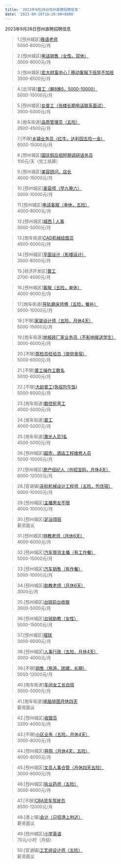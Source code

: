 ```yaml
---
title: '2023年9月28日邳州直聘招聘信息'
date: '2023-09-28T18:20:00+0800'
---
```

2023年9月28日邳州直聘招聘信息
<!--more-->
>1.[邳州城区][俄语老师](https://www.pizhouzhipin.com/job/24329)<br>
>5000-8000元/月

>2.[邳州城区][电话销售（女性，双休）](https://www.pizhouzhipin.com/job/30115)<br>
>3000-8000元/月

>3.[邳州城区][宏大财富中心 | 移动客服下班早不加班](https://www.pizhouzhipin.com/job/22741)<br>
>3500-6500元/月

>4.[岔河镇][普工（朝8晚5，5000-10000）](https://www.pizhouzhipin.com/job/7755)<br>
>5000-10000元/月

>5.[邳州城区][女普工（张楼长期电话联系面试）](https://www.pizhouzhipin.com/job/22295)<br>
>3500-5000元/月

>6.[炮车街道][品质管理员（五险）](https://www.pizhouzhipin.com/job/31419)<br>
>3500-4500元/月

>7.[不限][乡镇业务员（红牛、达利园五险一金）](https://www.pizhouzhipin.com/job/31323)<br>
>6000-15000元/月

>8.[邳州城区][国庆假后招短期调研话务员](https://www.pizhouzhipin.com/job/30714)<br>
>100元/天（完工结算）

>9.[邳州城区][美容顾问，店长](https://www.pizhouzhipin.com/job/30383)<br>
>4000-15000元/月

>10.[邳州城区][美容师（早九晚六）](https://www.pizhouzhipin.com/job/30382)<br>
>3000-10000元/月

>11.[邳州城区][电话客服（单休，五险）](https://www.pizhouzhipin.com/job/26059)<br>
>4000-8000元/月

>12.[邳州城区][城西 | 人事](https://www.pizhouzhipin.com/job/31437)<br>
>3000-5000元/月

>13.[炮车街道][CAD机械绘图员](https://www.pizhouzhipin.com/job/30896)<br>
>4500-6000元/月

>14.[邳州城区][平面设计（影楼设计）](https://www.pizhouzhipin.com/job/21019)<br>
>3500-8000元/月

>15.[经济开发区][普工](https://www.pizhouzhipin.com/job/22500)<br>
>2700-4000元/月

>16.[邳州城区][客服（五险，单休）](https://www.pizhouzhipin.com/job/30882)<br>
>4000-9000元/月

>17.[炮车街道][导轨磨床师傅（五险，餐补）](https://www.pizhouzhipin.com/job/24567)<br>
>5000-10000元/月

>18.[不限][家装设计师（五险，月休4天）](https://www.pizhouzhipin.com/job/26989)<br>
>5000-15000元/月

>19.[炮车街道][地板砖厂家业务员（不影响接送学生）](https://www.pizhouzhipin.com/job/29939)<br>
>3000-6000元/月

>20.[不限][质检员检验员（提供食宿）](https://www.pizhouzhipin.com/job/31217)<br>
>5000-6000元/月

>21.[不限][普工操作工数名](https://www.pizhouzhipin.com/job/31216)<br>
>5000-6000元/月

>22.[不限][大龄普工(急招包午饭)](https://www.pizhouzhipin.com/job/31218)<br>
>5000-8000元/月

>23.[炮车街道][数控折弯工](https://www.pizhouzhipin.com/job/30946)<br>
>4000-5000元/月

>24.[炮车街道][普工](https://www.pizhouzhipin.com/job/30944)<br>
>4000-5000元/月

>25.[炮车街道][激光人员1名](https://www.pizhouzhipin.com/job/30948)<br>
>4500-5000元/月

>26.[邳州城区][超市、酒店工程维修人员](https://www.pizhouzhipin.com/job/30412)<br>
>5000-10000元/月

>27.[邳州城区][房产经纪人（也招宝妈，月休4天）](https://www.pizhouzhipin.com/job/27039)<br>
>6000-12000元/月

>28.[官湖镇][非标机械设计工程师（五险，包住宿）](https://www.pizhouzhipin.com/job/30286)<br>
>6000-10000元/月

>29.[邳州城区][主播男女不限](https://www.pizhouzhipin.com/job/31239)<br>
>4000-10000元/月

>30.[邳州城区][足浴领班](https://www.pizhouzhipin.com/job/30755)<br>
>薪资面议

>31.[邳州城区][特教老师（月休6天）](https://www.pizhouzhipin.com/job/29851)<br>
>4000-6000元/月

>32.[邳州城区][汽车带货主播（有工作餐）](https://www.pizhouzhipin.com/job/29878)<br>
>5000-15000元/月

>33.[邳州城区][汽车销售（有作餐）](https://www.pizhouzhipin.com/job/29877)<br>
>5000-10000元/月

>34.[邳州城区][助教老师（月休6天）](https://www.pizhouzhipin.com/job/29853)<br>
>3000元/月

>35.[邳州城区][台球前台收银](https://www.pizhouzhipin.com/job/29292)<br>
>3000-5000元/月

>36.[邳州城区][台球助教（女性）](https://www.pizhouzhipin.com/job/29519)<br>
>5000-15000元/月

>37.[邳州城区][摆球](https://www.pizhouzhipin.com/job/29327)<br>
>3000-6000元/月

>38.[邳州城区][人事行政（五险，月休4天）](https://www.pizhouzhipin.com/job/31439)<br>
>3000-4000元/月

>39.[不限][销售（旅游，团建，长期）](https://www.pizhouzhipin.com/job/12527)<br>
>5000-12000元/月

>40.[炮车街道][车间女工长白班](https://www.pizhouzhipin.com/job/27254)<br>
>3000-5000元/月

>41.[炮车街道][电脑排图月休四天](https://www.pizhouzhipin.com/job/22797)<br>
>薪资面议

>42.[邳州城区][收银员](https://www.pizhouzhipin.com/job/31433)<br>
>3200-4000元/月

>43.[不限][小区业务（五险，月休4天）](https://www.pizhouzhipin.com/job/26452)<br>
>3000-8000元/月

>44.[邳州城区][导购（月休4天，五险）](https://www.pizhouzhipin.com/job/21307)<br>
>4000-8000元/月

>45.[邳州城区][文员人事仓管（月休四天五险）](https://www.pizhouzhipin.com/job/22313)<br>
>3000-8000元/月

>46.[邳州城区][执业药师（五险）](https://www.pizhouzhipin.com/job/19909)<br>
>3000-8000元/月

>47.[不限][CBA货车驾驶员](https://www.pizhouzhipin.com/job/27901)<br>
>8500-12000元/月

>48.[港上镇][会计（只招港上附近）](https://www.pizhouzhipin.com/job/31416)<br>
>薪资面议

>49.[邳州城区][小学英语](https://www.pizhouzhipin.com/job/31121)<br>
>70元/小时（月结）

>50.[官湖镇][工艺组设计师（五险）](https://www.pizhouzhipin.com/job/26761)<br>
>薪资面议

